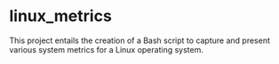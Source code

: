 # linux_metrics
This project entails the creation of a Bash script to capture and present various system metrics for a Linux operating system. 

